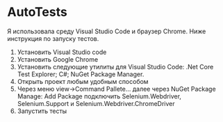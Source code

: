# AutoTests
Я использовала среду Visual Studio Code и браузер Chrome. Ниже инструкция по запуску тестов.
1. Установить Visual Studio code
2. Установить Google Chrome
3. Установить следующие утилиты для Visual Studio Code: .Net Core Test Explorer; C#; NuGet Package Manager.
4. Открыть проект любым удобным способом
5. Через меню view->Command Pallete... далее через NuGet Package Manage: Add Package подключить Selenium.Webdriver, Selenium.Support и Selenium.Webdriver.ChromeDriver 
6. Запустить тесты
